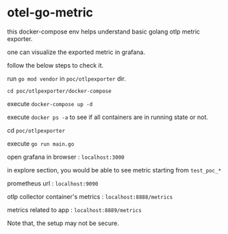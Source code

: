 
# otel-go-metric

this docker-compose env helps understand basic golang otlp metric exporter.

one can visualize the exported metric in grafana.

follow the below steps to check it.

run `go mod vendor` in `poc/otlpexporter` dir.

`cd poc/otlpexporter/docker-compose`

execute `docker-compose up -d`

execute `docker ps -a` to see if all containers are in running state or not.

cd `poc/otlpexporter`

execute `go run main.go`

open grafana in browser : `localhost:3000`

in explore section, you would be able to see metric starting from `test_poc_*`

prometheus url : `localhost:9090`

otlp collector container's metrics : `localhost:8888/metrics`

metrics related to app : `localhost:8889/metrics`


Note that, the setup may not be secure.
